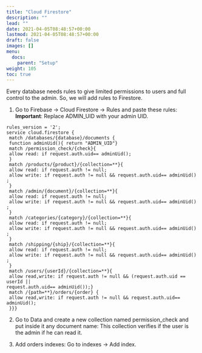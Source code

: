 ```yaml
---
title: "Cloud Firestore"
description: ""
lead: ""
date: 2021-04-05T08:48:57+00:00
lastmod: 2021-04-05T08:48:57+00:00
draft: false
images: []
menu:
  docs:
    parent: "Setup"
weight: 105
toc: true
---
```

Every database needs rules to give limited permissions to users and full
control to the admin. So, we will add rules to Firestore.

1. Go to Firebase → Cloud Firestore → Rules and paste these rules:
**Important**: Replace ADMIN_UID with your admin UID.

```
rules_version = '2';
service cloud.firestore {
 match /databases/{database}/documents {
 function adminUid(){ return "ADMIN_UID"}
 match /permission_check/{check}{
 allow read: if request.auth.uid== adminUid();
 }
 match /products/{product}/{collection=**}{
 allow read: if request.auth != null;
 allow write: if request.auth != null && request.auth.uid== adminUid() ;
 }
 match /admin/{document}/{collection=**}{
 allow read: if request.auth != null;
 allow write: if request.auth != null && request.auth.uid== adminUid() ;
 }
 match /categories/{category}/{collection=**}{
 allow read: if request.auth != null;
 allow write: if request.auth != null && request.auth.uid== adminUid() ;
 }
 match /shipping/{ship}/{collection=**}{
 allow read: if request.auth != null;
 allow write: if request.auth != null && request.auth.uid== adminUid() ;
 }
 match /users/{userId}/{collection=**}{
 allow read,write: if request.auth != null && (request.auth.uid == userId ||
request.auth.uid== adminUid());}
 match /{path=**}/orders/{order} {
 allow read,write: if request.auth != null && request.auth.uid== adminUid();
 }}}
```

2. Go to Data and create a new collection named permission_check and put inside it any document name: This collection verifies if the user is the admin if he can read it.

3. Add orders indexes: Go to indexes → Add index.
